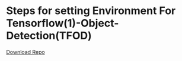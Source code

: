 # Steps for setting Environment For Tensorflow(1)-Object-Detection(TFOD) 
[Download Repo](https://github.com/tensorflow/models/tree/v1.13.0)

